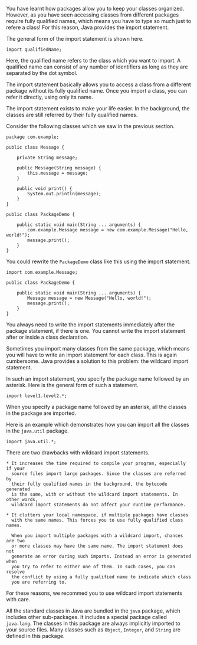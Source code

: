 You have learnt how packages allow you to keep your classes organized. However,
as you have seen accessing classes from different packages require fully qualified
names, which means you have to type so much just to refere a class! For this reason,
Java provides the import statement.

The general form of the import statement is shown here.
```
import qualifiedName;
```

Here, the qualified name refers to the class which you want to import. A qualified
name can consist of any number of identifiers as long as they are separated by
the dot symbol.

The import statement basically allows you to access a class from a different
package without its fully qualified name. Once you import a class, you can refer
it directly, using only its name.

The import statement exists to make your life easier. In the background, the
classes are still referred by their fully qualified names.

Consider the following classes which we saw in the previous section.
```
package com.example;

public class Message {

    private String message;
    
    public Message(String message) {
        this.message = message;
    }

    public void print() {
        System.out.println(message);
    }
}
```

```
public class PackageDemo {
    
    public static void main(String ... arguments) {
        com.example.Message message = new com.example.Message("Hello, world!");
        message.print();
    }
}
```

You could rewrite the `PackageDemo` class like this using the import statement.
```
import com.example.Message;

public class PackageDemo {
    
    public static void main(String ... arguments) {
        Message message = new Message("Hello, world!");
        message.print();
    }
}
```

You always need to write the import statements immediately after the package
statement, if there is one. You cannot write the import statement after or
inside a class declaration.

Sometimes you import many classes from the same package, which means you will
have to write an import statement for each class. This is again cumbersome.
Java provides a solution to this problem: the wildcard import statement.

In such an import statement, you specify the package name followed by an asterisk.
Here is the general form of such a statement.
```
import level1.level2.*;
```

When you specify a package name followed by an asterisk, all the classes in
the package are imported.

Here is an example which demonstrates how you can import all the classes in
the `java.util` package.
```
import java.util.*;
```

There are two drawbacks with wildcard import statements.
    
    * It increases the time required to compile your program, especially if your
      source files import large packages. Since the classes are referred by
      their fully qualified names in the background, the bytecode generated
      is the same, with or without the wildcard import statements. In other words,
      wildcard import statements do not affect your runtime performance.
    
    * It clutters your local namespace, if multiple packages have classes
      with the same names. This forces you to use fully qualified class names.
      
      When you import multiple packages with a wildcard import, chances are two
      or more classes may have the same name. The import statement does not
      generate an error during such imports. Instead an error is generated when
      you try to refer to either one of them. In such cases, you can resolve
      the conflict by using a fully qualified name to indicate which class
      you are referring to.
      
For these reasons, we recommed you to use wildcard import statements with care.

All the standard classes in Java are bundled in the `java` package, which includes
other sub-packages. It includes a special package called `java.lang`. The classes
in this package are always implicitly imported to your source files. Many classes
such as `Object`, `Integer`, and `String` are defined in this package.